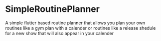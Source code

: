 # SimpleRoutinePlanner
A simple flutter based routine planner that allows you plan your own routines like a gym plan with a calender or routines like a release shedule for a new show that will also appear in your calender
